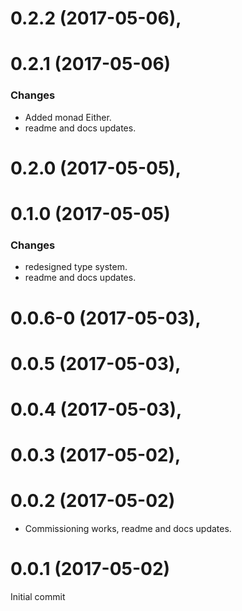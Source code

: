 # 0.2.2 (2017-05-06),
# 0.2.1 (2017-05-06)

### Changes

* Added monad Either.
* readme and docs updates.

# 0.2.0 (2017-05-05),
# 0.1.0 (2017-05-05)

### Changes

* redesigned type system.
* readme and docs updates.

# 0.0.6-0 (2017-05-03),
# 0.0.5 (2017-05-03),
# 0.0.4 (2017-05-03),
# 0.0.3 (2017-05-02),
# 0.0.2 (2017-05-02)

* Commissioning works, readme and docs updates.

# 0.0.1 (2017-05-02)


Initial commit